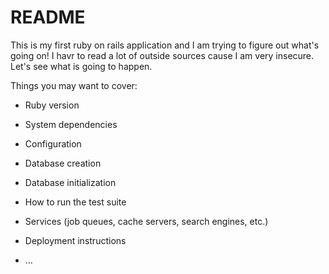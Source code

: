 # README

This is my first ruby on rails application and I am trying to figure out what's going on! I havr to read a lot of outside sources cause I am very insecure. Let's see what is going to happen.

Things you may want to cover:

* Ruby version

* System dependencies

* Configuration

* Database creation

* Database initialization

* How to run the test suite

* Services (job queues, cache servers, search engines, etc.)

* Deployment instructions

* ...

